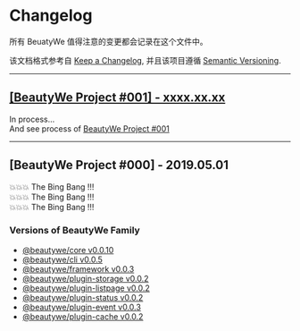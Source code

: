# Changelog

所有 BeuatyWe 值得注意的变更都会记录在这个文件中。

该文档格式参考自 [Keep a Changelog](https://keepachangelog.com/en/1.0.0/),
并且该项目遵循 [Semantic Versioning](https://semver.org/spec/v2.0.0.html).

-----
## [[BeautyWe Project #001] - xxxx.xx.xx](https://github.com/orgs/beautywe/projects/1)

In process...    
And see process of [BeautyWe Project #001](https://github.com/orgs/beautywe/projects/1)

-----
## [BeautyWe Project #000] - 2019.05.01

💥💥💥 The Bing Bang !!!     
💥💥💥 The Bing Bang !!!     
💥💥💥 The Bing Bang !!!    

### Versions of BeautyWe Family
- [@beautywe/core v0.0.10](https://www.npmjs.com/package/@beautywe/core/v/0.0.10)
- [@beautywe/cli v0.0.5](https://www.npmjs.com/package/@beautywe/cli/v/0.0.5)
- [@beautywe/framework v0.0.3](https://www.npmjs.com/package/@beautywe/framework/v/0.0.3)
- [@beautywe/plugin-storage v0.0.2](https://www.npmjs.com/package/@beautywe/plugin-storage/v/0.0.2)
- [@beautywe/plugin-listpage v0.0.2](https://www.npmjs.com/package/@beautywe/plugin-listpage/v/0.0.2)
- [@beautywe/plugin-status v0.0.2](https://www.npmjs.com/package/@beautywe/plugin-status/v/0.0.2)
- [@beautywe/plugin-event v0.0.3](https://www.npmjs.com/package/@beautywe/plugin-event/v/0.0.3)
- [@beautywe/plugin-cache v0.0.2](https://www.npmjs.com/package/@beautywe/plugin-cache/v/0.0.2)

